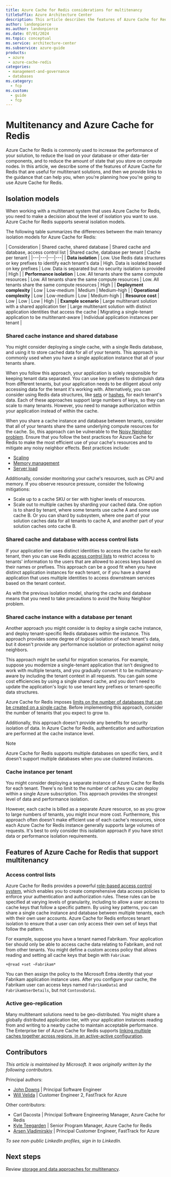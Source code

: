 ```yaml
---
title: Azure Cache for Redis considerations for multitenancy
titleSuffix: Azure Architecture Center
description: This article describes the features of Azure Cache for Redis that are useful when you work with multitenanted systems, and it provides links to guidance for how to use Azure Cache for Redis in a multitenant solution.
author: landonpierce
ms.author: landonpierce
ms.date: 07/01/2024
ms.topic: conceptual
ms.service: architecture-center
ms.subservice: azure-guide
products:
 - azure
 - azure-cache-redis
categories:
 - management-and-governance
 - databases
ms.category:
  - fcp
ms.custom:
  - guide
  - fcp
---
```


# Multitenancy and Azure Cache for Redis

Azure Cache for Redis is commonly used to increase the performance of your solution, to reduce the load on your database or other data-tier components, and to reduce the amount of state that you store on compute nodes. In this article, we describe some of the features of Azure Cache for Redis that are useful for multitenant solutions, and then we provide links to the guidance that can help you, when you're planning how you're going to use Azure Cache for Redis.

## Isolation models

When working with a multitenant system that uses Azure Cache for Redis, you need to make a decision about the level of isolation you want to use. Azure Cache for Redis supports several isolation models.

The following table summarizes the differences between the main tenancy isolation models for Azure Cache for Redis:

| Consideration | Shared cache, shared database | Shared cache and database, access control list | Shared cache, database per tenant | Cache per tenant |
|---|---|---|---|
| **Data isolation** | Low. Use Redis data structures or key prefixes to identify each tenant's data | High. Data is isolated based on key prefixes | Low. Data is separated but no security isolation is provided | High |
| **Performance isolation** | Low. All tenants share the same compute resources | Low. All tenants share the same compute resources | Low. All tenants share the same compute resources | High |
| **Deployment complexity** | Low | Low-medium | Medium | Medium-high |
| **Operational complexity** | Low | Low-medium | Low | Medium-high |
| **Resource cost** | Low | Low | Low | High |
| **Example scenario** | Large multitenant solution with a shared application tier | Large multitenant solution with distinct application identities that access the cache | Migrating a single-tenant application to be multitenant-aware | Individual application instances per tenant |

### Shared cache instance and shared database

You might consider deploying a single cache, with a single Redis database, and using it to store cached data for all of your tenants. This approach is commonly used when you have a single application instance that all of your tenants share.

When you follow this approach, your application is solely responsible for keeping tenant data separated. You can use key prefixes to distinguish data from different tenants, but your application needs to be diligent about only accessing data for the tenant it's working with. Alternatively, you can consider using Redis data structures, like [sets](https://redis.io/docs/latest/develop/data-types/#sets) or [hashes](https://redis.io/docs/latest/develop/data-types/#hashes), for each tenant's data. Each of these approaches support large numbers of keys, so they can scale to many tenants. However, you need to manage authorization within your application instead of within the cache.

When you share a cache instance and database between tenants, consider that all of your tenants share the same underlying compute resources for the cache. So, this approach can be vulnerable to the [Noisy Neighbor problem](../../../antipatterns/noisy-neighbor/noisy-neighbor.yml). Ensure that you follow the best practices for Azure Cache for Redis to make the most efficient use of your cache's resources and to mitigate any noisy neighbor effects. Best practices include:

- [Scaling](/azure/azure-cache-for-redis/cache-best-practices-scale)
- [Memory management](/azure/azure-cache-for-redis/cache-best-practices-memory-management)
- [Server load](/azure/azure-cache-for-redis/cache-best-practices-server-load)

Additionally, consider monitoring your cache's resources, such as CPU and memory. If you observe resource pressure, consider the following mitigations:

- Scale up to a cache SKU or tier with higher levels of resources.
- Scale out to multiple caches by sharding your cached data. One option is to shard by tenant, where some tenants use cache A and some use cache B. Or you can shard by subsystem, where one part of your solution caches data for all tenants to cache A, and another part of your solution caches onto cache B.

### Shared cache and database with access control lists

If your application tier uses distinct identities to access the cache for each tenant, then you can use Redis [access control lists](#access-control-lists) to restrict access to tenants' information to the users that are allowed to access keys based on their names or prefixes. This approach can be a good fit when you have distinct application instances for each tenant, or if you have a shared application that uses multiple identities to access downstream services based on the tenant context.

As with the previous isolation model, sharing the cache and database means that you need to take precautions to avoid the Noisy Neighbor problem.

### Shared cache instance with a database per tenant

Another approach you might consider is to deploy a single cache instance, and deploy tenant-specific Redis databases within the instance. This approach provides some degree of logical isolation of each tenant's data, but it doesn't provide any performance isolation or protection against noisy neighbors.

This approach might be useful for migration scenarios. For example, suppose you modernize a single-tenant application that isn't designed to work with multiple tenants, and you gradually convert it to be multitenancy-aware by including the tenant context in all requests. You can gain some cost efficiencies by using a single shared cache, and you don't need to update the application's logic to use tenant key prefixes or tenant-specific data structures.

Azure Cache for Redis imposes [limits on the number of databases that can be created on a single cache](/azure/azure-resource-manager/management/azure-subscription-service-limits#azure-cache-for-redis-limits). Before implementing this approach, consider the number of tenants that you expect to grow to.

Additionally, this approach doesn't provide any benefits for security isolation of data. In Azure Cache for Redis, authentication and authorization are performed at the cache instance level.

> [!NOTE]
> Azure Cache for Redis supports multiple databases on specific tiers, and it doesn't support multiple databases when you use clustered instances.

### Cache instance per tenant

You might consider deploying a separate instance of Azure Cache for Redis for each tenant. There's no limit to the number of caches you can deploy within a single Azure subscription. This approach provides the strongest level of data and performance isolation.

However, each cache is billed as a separate Azure resource, so as you grow to large numbers of tenants, you might incur more cost. Furthermore, this approach often doesn't make efficient use of each cache's resources, since each Azure Cache for Redis instance generally supports large volumes of requests. It's best to only consider this isolation approach if you have strict data or performance isolation requirements.

## Features of Azure Cache for Redis that support multitenancy

### Access control lists

Azure Cache for Redis provides a powerful [role-based access control system](/azure/azure-cache-for-redis/cache-configure-role-based-access-control), which enables you to create comprehensive data access policies to enforce your authentication and authorization rules. These rules can be specified at varying levels of granularity, including to allow a user access to cache keys that follow a specific pattern. By using key patterns, you can share a single cache instance and database between multiple tenants, each with their own user accounts. Azure Cache for Redis enforces tenant isolation to ensure that a user can only access their own set of keys that follow the pattern.

For example, suppose you have a tenant named Fabrikam. Your application tier should only be able to access cache data relating to Fabrikam, and not from other tenants. You might define a custom access policy that allows reading and setting all cache keys that begin with `Fabrikam`:

```
+@read +set ~Fabrikam*
```

You can then assign the policy to the Microsoft Entra identity that your Fabrikam application instance uses. After you configure your cache, the Fabrikam user can access keys named `FabrikamData1` and `FabrikamUserDetails`, but not `ContosoData1`.

### Active geo-replication

Many multitenant solutions need to be geo-distributed. You might share a globally distributed application tier, with your application instances reading from and writing to a nearby cache to maintain acceptable performance. The Enterprise tier of Azure Cache for Redis supports [linking multiple caches together across regions, in an active-active configuration](/azure/azure-cache-for-redis/cache-high-availability#active-geo-replication).

## Contributors

*This article is maintained by Microsoft. It was originally written by the following contributors.*

Principal authors:

 * [John Downs](http://linkedin.com/in/john-downs) | Principal Software Engineer
 * [Will Velida](http://linkedin.com/in/willvelida) | Customer Engineer 2, FastTrack for Azure

Other contributors:

 * Carl Dacosta | Principal Software Engineering Manager, Azure Cache for Redis
 * [Kyle Teegarden](https://www.linkedin.com/in/kyleteegarden) | Senior Program Manager, Azure Cache for Redis 
 * [Arsen Vladimirskiy](http://linkedin.com/in/arsenv) | Principal Customer Engineer, FastTrack for Azure

*To see non-public LinkedIn profiles, sign in to LinkedIn.*

## Next steps

Review [storage and data approaches for multitenancy](../approaches/storage-data.yml).
